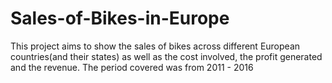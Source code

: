 # Sales-of-Bikes-in-Europe
This project aims to show the sales of bikes across different European countries(and their states) as well as the cost involved, the profit generated and the revenue. The period covered was from 2011 - 2016
